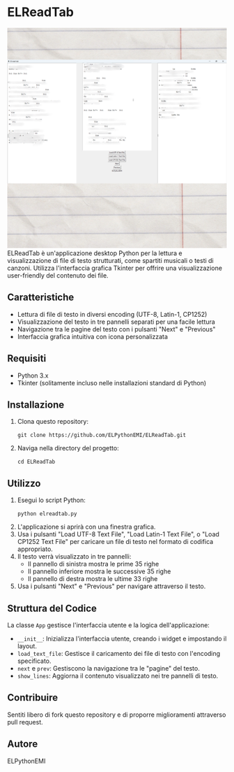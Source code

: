 # ELReadTab
![ELReadTab Screenshot](elreadtab2.png)
ELReadTab è un'applicazione desktop Python per la lettura e visualizzazione di file di testo strutturati, come spartiti musicali o testi di canzoni. Utilizza l'interfaccia grafica Tkinter per offrire una visualizzazione user-friendly del contenuto dei file.

## Caratteristiche

- Lettura di file di testo in diversi encoding (UTF-8, Latin-1, CP1252)
- Visualizzazione del testo in tre pannelli separati per una facile lettura
- Navigazione tra le pagine del testo con i pulsanti "Next" e "Previous"
- Interfaccia grafica intuitiva con icona personalizzata

## Requisiti

- Python 3.x
- Tkinter (solitamente incluso nelle installazioni standard di Python)

## Installazione

1. Clona questo repository:
   ```
   git clone https://github.com/ELPythonEMI/ELReadTab.git
   ```
2. Naviga nella directory del progetto:
   ```
   cd ELReadTab
   ```

## Utilizzo

1. Esegui lo script Python:
   ```
   python elreadtab.py
   ```
2. L'applicazione si aprirà con una finestra grafica.
3. Usa i pulsanti "Load UTF-8 Text File", "Load Latin-1 Text File", o "Load CP1252 Text File" per caricare un file di testo nel formato di codifica appropriato.
4. Il testo verrà visualizzato in tre pannelli:
   - Il pannello di sinistra mostra le prime 35 righe
   - Il pannello inferiore mostra le successive 35 righe
   - Il pannello di destra mostra le ultime 33 righe
5. Usa i pulsanti "Next" e "Previous" per navigare attraverso il testo.

## Struttura del Codice

La classe `App` gestisce l'interfaccia utente e la logica dell'applicazione:

- `__init__`: Inizializza l'interfaccia utente, creando i widget e impostando il layout.
- `load_text_file`: Gestisce il caricamento dei file di testo con l'encoding specificato.
- `next` e `prev`: Gestiscono la navigazione tra le "pagine" del testo.
- `show_lines`: Aggiorna il contenuto visualizzato nei tre pannelli di testo.

## Contribuire

Sentiti libero di fork questo repository e di proporre miglioramenti attraverso pull request.

## Autore

ELPythonEMI
